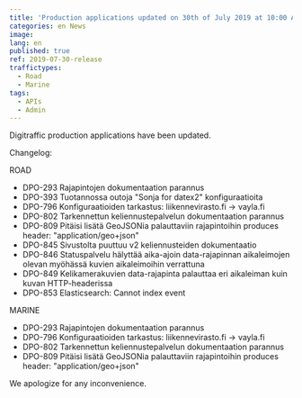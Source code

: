 ```yaml
---
title: 'Production applications updated on 30th of July 2019 at 10:00 AM – 12:00 PM (EET)'
categories: en News
image:
lang: en
published: true
ref: 2019-07-30-release
traffictypes:
  - Road
  - Marine
tags:
  - APIs
  - Admin
---
```


Digitraffic production applications have been updated.

Changelog:

ROAD

- DPO-293 Rajapintojen dokumentaation parannus
- DPO-393 Tuotannossa outoja "Sonja for datex2" konfiguraatioita
- DPO-796 Konfiguraatioiden tarkastus: liikennevirasto.fi -> vayla.fi
- DPO-802 Tarkennettun keliennustepalvelun dokumentaation parannus
- DPO-809 Pitäisi lisätä GeoJSONia palauttaviin rajapintoihin produces header: "application/geo+json"
- DPO-845 Sivustolta puuttuu v2 keliennusteiden dokumentaatio
- DPO-846 Statuspalvelu hälyttää aika-ajoin data-rajapinnan aikaleimojen olevan myöhässä kuvien aikaleimoihin verrattuna
- DPO-849 Kelikamerakuvien data-rajapinta palauttaa eri aikaleiman kuin kuvan HTTP-headerissa
- DPO-853 Elasticsearch: Cannot index event

MARINE

- DPO-293 Rajapintojen dokumentaation parannus
- DPO-796 Konfiguraatioiden tarkastus: liikennevirasto.fi -> vayla.fi
- DPO-802 Tarkennettun keliennustepalvelun dokumentaation parannus
- DPO-809 Pitäisi lisätä GeoJSONia palauttaviin rajapintoihin produces header: "application/geo+json"

We apologize for any inconvenience.
